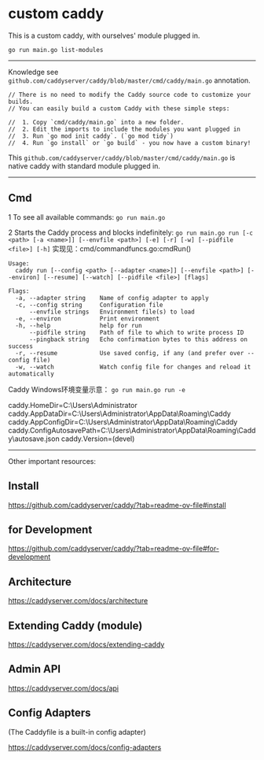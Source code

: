 # custom caddy

This is a custom caddy, with ourselves' module plugged in.

```
go run main.go list-modules
```

----------------------------------------------------------

Knowledge see `github.com/caddyserver/caddy/blob/master/cmd/caddy/main.go` annotation.
```
// There is no need to modify the Caddy source code to customize your builds. 
// You can easily build a custom Caddy with these simple steps:

//  1. Copy `cmd/caddy/main.go` into a new folder.
//  2. Edit the imports to include the modules you want plugged in
//  3. Run `go mod init caddy`. (`go mod tidy`)
//  4. Run `go install` or `go build` - you now have a custom binary!
```

This `github.com/caddyserver/caddy/blob/master/cmd/caddy/main.go` is native caddy with standard module plugged in.

---

## Cmd

1 To see all available commands:
`go run main.go`


2 Starts the Caddy process and blocks indefinitely:
`go run main.go run [-c <path> [-a <name>]] [--envfile <path>] [-e] [-r] [-w] [--pidfile <file>] [-h]`
实现见：cmd/commandfuncs.go:cmdRun()

```
Usage:
  caddy run [--config <path> [--adapter <name>]] [--envfile <path>] [--environ] [--resume] [--watch] [--pidfile <file>] [flags]

Flags:
  -a, --adapter string    Name of config adapter to apply
  -c, --config string     Configuration file
      --envfile strings   Environment file(s) to load
  -e, --environ           Print environment
  -h, --help              help for run
      --pidfile string    Path of file to which to write process ID
      --pingback string   Echo confirmation bytes to this address on success
  -r, --resume            Use saved config, if any (and prefer over --config file)
  -w, --watch             Watch config file for changes and reload it automatically
```

Caddy Windows环境变量示意：
`go run main.go run -e`

  caddy.HomeDir=C:\Users\Administrator
  caddy.AppDataDir=C:\Users\Administrator\AppData\Roaming\Caddy
  caddy.AppConfigDir=C:\Users\Administrator\AppData\Roaming\Caddy
  caddy.ConfigAutosavePath=C:\Users\Administrator\AppData\Roaming\Caddy\autosave.json
  caddy.Version=(devel)


---


Other important resources:

## Install

https://github.com/caddyserver/caddy/?tab=readme-ov-file#install

## for Development

https://github.com/caddyserver/caddy/?tab=readme-ov-file#for-development

## Architecture

https://caddyserver.com/docs/architecture

## Extending Caddy (module)

https://caddyserver.com/docs/extending-caddy

## Admin API

https://caddyserver.com/docs/api

## Config Adapters

(The Caddyfile is a built-in config adapter)

https://caddyserver.com/docs/config-adapters

